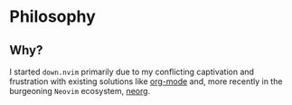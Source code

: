 # Philosophy

## Why?

I started `down.nvim` primarily due to my conflicting captivation and frustration with existing solutions like [org-mode](#) and, more recently in the burgeoning `Neovim` ecosystem, [neorg](https://github.com/nvim-neorg/neorg). 
